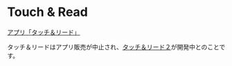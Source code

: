 # Touch & Read

[アプリ「タッチ＆リード」](https://www.jstage.jst.go.jp/article/jcss/18/3/18_3_521/_pdf)

タッチ＆リードはアプリ販売が中止され、[タッチ＆リード２](https://atac-lab.com/info/2410943)が開発中とのことです。
